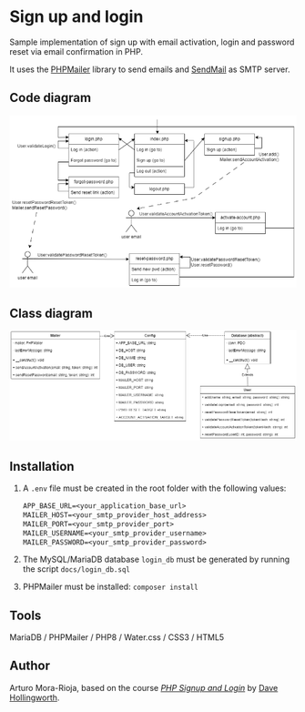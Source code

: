 # Sign up and login
Sample implementation of sign up with email activation, login and password reset via email confirmation in PHP.

It uses the [PHPMailer](https://github.com/PHPMailer/PHPMailer) library to send emails and [SendMail](https://www.mailersend.com/) as SMTP server.

## Code diagram
![Code diagram](docs/code_diagram.png)

## Class diagram
![Class diagram](docs/class_diagram.png)

## Installation
1. A `.env` file must be created in the root folder with the following values:
    ```
    APP_BASE_URL=<your_application_base_url>
    MAILER_HOST=<your_smtp_provider_host_address>
    MAILER_PORT=<your_smtp_provider_port>
    MAILER_USERNAME=<your_smtp_provider_username>
    MAILER_PASSWORD=<your_smtp_provider_password>
    ```

2. The MySQL/MariaDB database `login_db` must be generated by running the script `docs/login_db.sql`

3. PHPMailer must be installed:
    `composer install`

## Tools
MariaDB / PHPMailer / PHP8 / Water.css / CSS3 / HTML5

## Author
Arturo Mora-Rioja, based on the course <em>[PHP Signup and Login](https://www.youtube.com/playlist?list=PLFbnPuoQkKsecy8YatFtdcQ2epiakgbrd)</em> by [Dave Hollingworth](https://davehollingworth.com/).